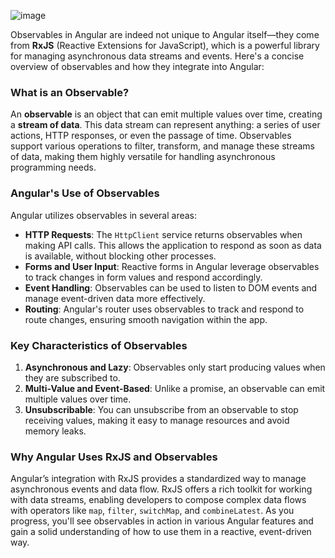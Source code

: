 ![image](https://github.com/user-attachments/assets/26925256-227b-48c0-bbbf-850b5df2d4cd)


Observables in Angular are indeed not unique to Angular itself—they come from **RxJS** (Reactive Extensions for JavaScript), which is a powerful library for managing asynchronous data streams and events. Here's a concise overview of observables and how they integrate into Angular:

### What is an Observable?
An **observable** is an object that can emit multiple values over time, creating a **stream of data**. This data stream can represent anything: a series of user actions, HTTP responses, or even the passage of time. Observables support various operations to filter, transform, and manage these streams of data, making them highly versatile for handling asynchronous programming needs.

### Angular's Use of Observables
Angular utilizes observables in several areas:
- **HTTP Requests**: The `HttpClient` service returns observables when making API calls. This allows the application to respond as soon as data is available, without blocking other processes.
- **Forms and User Input**: Reactive forms in Angular leverage observables to track changes in form values and respond accordingly.
- **Event Handling**: Observables can be used to listen to DOM events and manage event-driven data more effectively.
- **Routing**: Angular's router uses observables to track and respond to route changes, ensuring smooth navigation within the app.


### Key Characteristics of Observables
1. **Asynchronous and Lazy**: Observables only start producing values when they are subscribed to.
2. **Multi-Value and Event-Based**: Unlike a promise, an observable can emit multiple values over time.
3. **Unsubscribable**: You can unsubscribe from an observable to stop receiving values, making it easy to manage resources and avoid memory leaks.

### Why Angular Uses RxJS and Observables
Angular’s integration with RxJS provides a standardized way to manage asynchronous events and data flow. RxJS offers a rich toolkit for working with data streams, enabling developers to compose complex data flows with operators like `map`, `filter`, `switchMap`, and `combineLatest`. As you progress, you'll see observables in action in various Angular features and gain a solid understanding of how to use them in a reactive, event-driven way.
